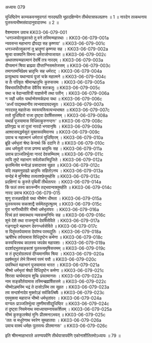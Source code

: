 अध्यायः 079

युधिष्ठिरेण काम्यकवनमुपागतं नारदम्प्रति भूप्रादक्षिण्येन तीर्थयात्राफलप्रश्नः ॥ 1 ॥ नारदेन तत्कथनाय पुलस्त्यभीष्मसंवादानुवादारम्भः ॥ 2 ॥

वैशम्पायन उवाच 	KK03-06-079-001  
\'धनञ्जयोत्सुकास्ते तु वने तस्मिन्महारथाः ।	KK03-06-079-001a  
न्यवसन्त महाभागा द्रौपद्या सह कृष्णया\' ॥	KK03-06-079-001c  
धनञ्जयोत्सुकानां तु भ्रातॄणां कृष्णया सह ।	KK03-06-079-002a  
श्रुत्वा वाक्यानि विमना धर्मराजोप्यजायत ॥	KK03-06-079-002c  
अथापश्यन्महात्मानं देवर्षिं तत्र नारदम् ।	KK03-06-079-003a  
दीप्यमानं श्रिया ब्राह्म्या दीप्ताग्निसमतेजसम् ॥	KK03-06-079-003c  
तमागतमभिप्रेक्ष्य भ्रातृभिः सह धर्मराट् ।	KK03-06-079-004a  
प्रत्युत्थाय यथान्यायं पूजां चक्रे महात्मने ॥	KK03-06-079-004c  
स तैः परिवृतः श्रीमान्भ्रातृभिः कुरुसत्तमः ।	KK03-06-079-005a  
विबभावतिदीप्तौजा देवैरिव शतक्रतुः ॥	KK03-06-079-005c  
यथा च वेदान्सावित्री याज्ञसेनी तथा पतीन् ।	KK03-06-079-006a  
न जहौ धर्मतः पार्थान्मेरुमर्कप्रभा यथा ॥	KK03-06-079-006c  
\'अर्ध्यं पाद्यमथानीय त्वभ्यवादयदच्युतः ।	KK03-06-079-007a  
नारदस्तु महातेजाः स्वस्त्यस्त्वित्यभ्यभाषत ॥	KK03-06-079-007c  
ततो युधिष्ठिरो राजा दृष्ट्वा देवर्षिसत्तमम् ।	KK03-06-079-008a  
यथार्हं पूजयामास विधिवत्कुरुनन्दनः\' ॥	KK03-06-079-008c  
प्रतिगृह्य च तां पूजां नारदो भगवानृषिः ।	KK03-06-079-009a  
आश्वासयद्धर्मसुतं युक्तरूपमिवानघ ॥	KK03-06-079-009c  
उवाच च महात्मानं धर्मराजं युधिष्ठिरम् ।	KK03-06-079-010a  
ब्रूहि धर्मभृतां श्रेष्ठ केनार्थः किं ददानि ते ॥	KK03-06-079-010c  
अथ धर्मसुतो राजा प्रणम्य भ्रातृभिः सह ।	KK03-06-079-011a  
उवाच प्राञ्जलिर्भूत्वा नारदं देवसम्मितम् ॥	KK03-06-079-011c  
त्वयि तुष्टे महाभाग सर्वलोकाभिपूजिते ।	KK03-06-079-012a  
कृतमित्येव मन्येऽहं प्रसादात्तव सुव्रत ॥	KK03-06-079-012c  
यदि त्वहमनुग्राह्यो भ्रातृभिः सहितोऽनघ ।	KK03-06-079-013a  
सन्देहं मे मुनिश्रेष्ठ तत्वतश्छेत्तुमर्हसि ॥	KK03-06-079-013c  
प्रदक्षिणां यः कुरुते पृथिवीं तीर्थतत्परः ।	KK03-06-079-014a  
किं फलं तस्य कार्त्स्न्येन तद्भवान्वक्तुमर्हति ॥	KK03-06-079-014c  
नारद उवाच 	KK03-06-079-015  
शृणु राजन्नवहितो यथा भीष्मेण धीमता ।	KK03-06-079-015a  
पुलस्त्यस्य सकाशाद्वै सर्वमेतदुपश्रुतम् ॥	KK03-06-079-015c  
पुरा भागीरथीतीरे भीष्मो धर्मभृतांवरः ।	KK03-06-079-016a  
पित्र्यं व्रतं समास्थाय न्यवसन्मुनिभिः सह ॥	KK03-06-079-016c  
शुभे देशे तथा राजन्पुण्ये देवर्षिसेविते ।	KK03-06-079-017a  
गङ्गाद्वारे महाभाग देवगन्धर्वसेविते ॥	KK03-06-079-017c  
स पितॄंस्तर्पयामास देवांश्च परमद्युतिः ।	KK03-06-079-018a  
ऋषींश्च तर्पयामास विधिदृष्टेन कर्मणा ॥	KK03-06-079-018c  
कस्यचित्त्वथ कालस्य जपन्नेव महायशाः ।	KK03-06-079-019a  
ददर्शाद्भुतसङ्काशं पुलस्त्यमृषिसत्तमम् ॥	KK03-06-079-019c  
स तं दृष्ट्वोग्रतपसं दीप्यमानमिव श्रिया ।	KK03-06-079-020a  
प्रहर्षमतुलं लेभे विस्मयं परमं ययौ ॥	KK03-06-079-020c  
उपस्थितं महाभागं पूजयामास भारत ।	KK03-06-079-021a  
भीष्मो धर्मभृतां श्रेष्ठो विधिदृष्टेन कर्मणा ॥	KK03-06-079-021c  
शिरसा चार्घमादाय शुचिः प्रयतमानसः ।	KK03-06-079-022a  
नाम सङ्कीर्तयामास तस्मिन्ब्रह्मर्षिसत्तमे ॥	KK03-06-079-022c  
भीष्मोऽहमस्मि भद्रं ते दासोऽस्मि तव सुव्रत ।	KK03-06-079-023a  
तव सन्दर्शनादेव मुक्तोऽहं सर्वकिल्बिषैः ॥	KK03-06-079-023c  
एवमुक्त्वा महाराज भीष्मो धर्मभृतांवरः ।	KK03-06-079-024a  
वाग्यतः प्राञ्जलिर्भूत्वा तूष्णीमासीद्युधिष्ठिर ॥	KK03-06-079-024c  
तं दृष्ट्वा नियमेनाथ स्वाध्यायाम्नायकर्शितम् ।	KK03-06-079-025a  
भीष्मं कुरुकुलश्रेष्ठं मुनिः प्रीतमनाऽभवत् ॥	KK03-06-079-025c  
\'ततः स मधुरेणाथ स्वरेण सुमहातपाः ।	KK03-06-079-026a  
उवाच वाक्यं धर्मज्ञः पुलस्त्यः प्रीतमानसः\' ॥	KK03-06-079-026c  

इति श्रीमन्माहाभारते अरण्यपर्वणि तीर्थयात्रापर्वणि एकोनाशीतितमोऽध्यायः ॥ 79 ॥
